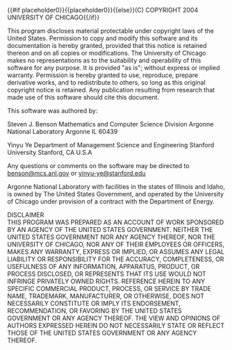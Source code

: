{{#if placeholder0}}{{placeholder0}}{{else}}(C) COPYRIGHT 2004 UNIVERSITY OF CHICAGO{{/if}}

This program discloses material protectable under copyright laws of the United States. Permission to copy and modify this software and its documentation is hereby granted, provided that this notice is retained thereon and on all copies or modifications. The University of Chicago makes no representations as to the suitability and operability of this software for any purpose. It is provided &quot;as is&quot;; without express or implied warranty. Permission is hereby granted to use, reproduce, prepare derivative works, and to redistribute to others, so long as this original copyright notice is retained. Any publication resulting from research that made use of this software should cite this document.

This software was authored by:

Steven J. Benson Mathematics and Computer Science Division Argonne National Laboratory Argonne IL 60439

Yinyu Ye Department of Management Science and Engineering Stanford University Stanford, CA U.S.A

Any questions or comments on the software may be directed to benson@mcs.anl.gov or yinyu-ye@stanford.edu

Argonne National Laboratory with facilities in the states of Illinois and Idaho, is owned by The United States Government, and operated by the University of Chicago under provision of a contract with the Department of Energy.

DISCLAIMER   
THIS PROGRAM WAS PREPARED AS AN ACCOUNT OF WORK SPONSORED BY AN AGENCY OF THE UNITED STATES GOVERNMENT. NEITHER THE UNITED STATES GOVERNMENT NOR ANY AGENCY THEREOF, NOR THE UNIVERSITY OF CHICAGO, NOR ANY OF THEIR EMPLOYEES OR OFFICERS, MAKES ANY WARRANTY, EXPRESS OR IMPLIED, OR ASSUMES ANY LEGAL LIABILITY OR RESPONSIBILITY FOR THE ACCURACY, COMPLETENESS, OR USEFULNESS OF ANY INFORMATION, APPARATUS, PRODUCT, OR PROCESS DISCLOSED, OR REPRESENTS THAT ITS USE WOULD NOT INFRINGE PRIVATELY OWNED RIGHTS. REFERENCE HEREIN TO ANY SPECIFIC COMMERCIAL PRODUCT, PROCESS, OR SERVICE BY TRADE NAME, TRADEMARK, MANUFACTURER, OR OTHERWISE, DOES NOT NECESSARILY CONSTITUTE OR IMPLY ITS ENDORSEMENT, RECOMMENDATION, OR FAVORING BY THE UNITED STATES GOVERNMENT OR ANY AGENCY THEREOF. THE VIEW AND OPINIONS OF AUTHORS EXPRESSED HEREIN DO NOT NECESSARILY STATE OR REFLECT THOSE OF THE UNITED STATES GOVERNMENT OR ANY AGENCY THEREOF.